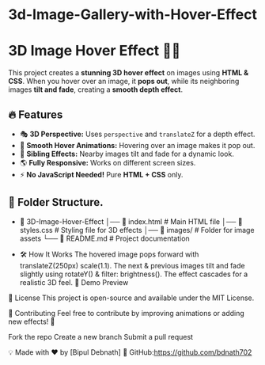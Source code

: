 # 3d-Image-Gallery-with-Hover-Effect
# 3D Image Hover Effect 🎨✨

This project creates a **stunning 3D hover effect** on images using **HTML & CSS**. When you hover over an image, it **pops out**, while its neighboring images **tilt and fade**, creating a **smooth depth effect**.

## 🔥 Features
- 🎭 **3D Perspective:** Uses `perspective` and `translateZ` for a depth effect.
- 🎨 **Smooth Hover Animations:** Hovering over an image makes it pop out.
- 🌟 **Sibling Effects:** Nearby images tilt and fade for a dynamic look.
- 🌎 **Fully Responsive:** Works on different screen sizes.
- ⚡ **No JavaScript Needed!** Pure **HTML + CSS** only.

## 📂 Folder Structure.
- 📁 3D-Image-Hover-Effect │── 📄 index.html # Main HTML file │── 🎨 styles.css # Styling file for 3D effects │── 📂 images/ # Folder for image assets └── 📄 README.md # Project documentation

- 🛠️ How It Works
The hovered image pops forward with translateZ(250px) scale(1.1).
The next & previous images tilt and fade slightly using rotateY() & filter: brightness().
The effect cascades for a realistic 3D feel.
🎥 Demo Preview

📜 License
This project is open-source and available under the MIT License.

🤝 Contributing
Feel free to contribute by improving animations or adding new effects! 🚀

Fork the repo
Create a new branch
Submit a pull request


💡 Made with ❤️ by [Bipul Debnath]
🔗 GitHub:https://github.com/bdnath702



